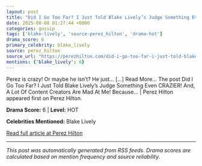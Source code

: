 ```yaml
---
layout: post
title: "Did I Go Too Far? I Just Told Blake Lively’s Judge Something Even CRAZIER! And, A Lot Of Content Creators Are Mad At Me! Because... | Perez Hilton"
date: 2025-08-08 01:27:44 +0000
categories: gossip
tags: ['blake-lively', 'source-perez_hilton', 'drama-hot']
drama_score: 6
primary_celebrity: blake_lively
source: perez_hilton
source_url: "https://perezhilton.com/did-i-go-too-far-i-just-told-blake-livelys-judge-something-even-crazier-and-a-lot-of-content-creators-are-mad-at-me-because-perez-hilton/"
mentions: {'blake_lively': 6}
---
```


Perez is crazy! Or maybe he isn&#8217;t? He just&#8230; [...] Read More... The post Did I Go Too Far? I Just Told Blake Lively’s Judge Something Even CRAZIER! And, A Lot Of Content Creators Are Mad At Me! Because... | Perez Hilton appeared first on Perez Hilton.

**Drama Score:** 6 | **Level:** HOT

**Celebrities Mentioned:** Blake Lively

[Read full article at Perez Hilton](https://perezhilton.com/did-i-go-too-far-i-just-told-blake-livelys-judge-something-even-crazier-and-a-lot-of-content-creators-are-mad-at-me-because-perez-hilton/)

---
*This post was automatically generated from RSS feeds. Drama scores are calculated based on mention frequency and source reliability.*
